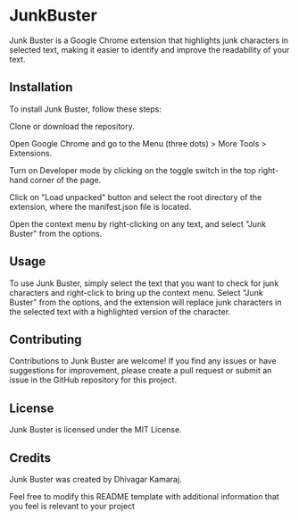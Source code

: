 # JunkBuster

Junk Buster is a Google Chrome extension that highlights junk characters in selected text, making it easier to identify and improve the readability of your text.

## Installation
To install Junk Buster, follow these steps:

Clone or download the repository.

Open Google Chrome and go to the Menu (three dots) > More Tools > Extensions.

Turn on Developer mode by clicking on the toggle switch in the top right-hand corner of the page.

Click on "Load unpacked" button and select the root directory of the extension, where the manifest.json file is located.

Open the context menu by right-clicking on any text, and select "Junk Buster" from the options.

## Usage
To use Junk Buster, simply select the text that you want to check for junk characters and right-click to bring up the context menu. Select "Junk Buster" from the options, and the extension will replace junk characters in the selected text with a highlighted version of the character.

## Contributing
Contributions to Junk Buster are welcome! If you find any issues or have suggestions for improvement, please create a pull request or submit an issue in the GitHub repository for this project.

## License
Junk Buster is licensed under the MIT License.

## Credits
Junk Buster was created by Dhivagar Kamaraj.

Feel free to modify this README template with additional information that you feel is relevant to your project
